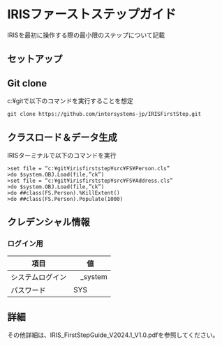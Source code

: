 # IRISファーストステップガイド

 IRISを最初に操作する際の最小限のステップについて記載

## セットアップ

## Git clone

c:¥gitで以下のコマンドを実行することを想定

```
git clone https://github.com/intersystems-jp/IRISFirstStep.git
```

## クラスロード＆データ生成

IRISターミナルで以下のコマンドを実行

```
>set file = “c:¥git¥irisfirststep¥src¥FS¥Person.cls”
>do $system.OBJ.Load(file,”ck”)
>set file = “c:¥git¥irisfirststep¥src¥FS¥Address.cls”
>do $system.OBJ.Load(file,”ck”)
>do ##class(FS.Person).%KillExtent()
>do ##class(FS.Person).Populate(1000) 
```

## クレデンシャル情報

### ログイン用

| 項目           | 値        |
|---------------|------------
| システムログイン |　_system  |
|パスワード　	   |SYS|

## 詳細

その他詳細は、IRIS_FirstStepGuide_V2024.1_V1.0.pdfを参照してください。

